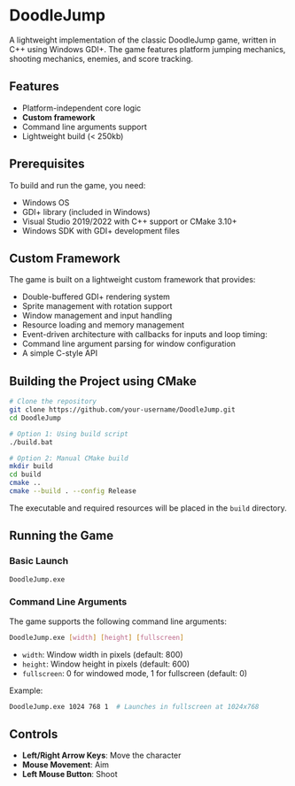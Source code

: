 # DoodleJump

A lightweight implementation of the classic DoodleJump game, written in C++ using Windows GDI+. The game features platform jumping mechanics, shooting mechanics, enemies, and score tracking.

## Features
- Platform-independent core logic
- **Custom framework**
- Command line arguments support
- Lightweight build (< 250kb)

## Prerequisites

To build and run the game, you need:
- Windows OS
- GDI+ library (included in Windows)
- Visual Studio 2019/2022 with C++ support or CMake 3.10+
- Windows SDK with GDI+ development files

## Custom Framework
The game is built on a lightweight custom framework that provides:
- Double-buffered GDI+ rendering system
- Sprite management with rotation support
- Window management and input handling
- Resource loading and memory management
- Event-driven architecture with callbacks for inputs and loop timing:
- Command line argument parsing for window configuration
- A simple C-style API

## Building the Project using CMake

```bash
# Clone the repository
git clone https://github.com/your-username/DoodleJump.git
cd DoodleJump

# Option 1: Using build script
./build.bat

# Option 2: Manual CMake build
mkdir build
cd build
cmake ..
cmake --build . --config Release
```

The executable and required resources will be placed in the `build` directory.

## Running the Game

### Basic Launch
```bash
DoodleJump.exe
```

### Command Line Arguments
The game supports the following command line arguments:
```bash
DoodleJump.exe [width] [height] [fullscreen]
```
- `width`: Window width in pixels (default: 800)
- `height`: Window height in pixels (default: 600)
- `fullscreen`: 0 for windowed mode, 1 for fullscreen (default: 0)

Example:
```bash
DoodleJump.exe 1024 768 1  # Launches in fullscreen at 1024x768
```

## Controls

- **Left/Right Arrow Keys**: Move the character
- **Mouse Movement**: Aim
- **Left Mouse Button**: Shoot
